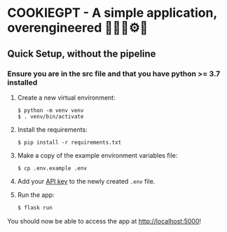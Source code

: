 # COOKIEGPT - A simple application, overengineered 👩‍🔧🔧⚙️🚀

## Quick Setup, without the pipeline

### Ensure you are in the src file and that you have python >= 3.7 installed 

1. Create a new virtual environment:

   ```bash/zsh
   $ python -m venv venv
   $ . venv/bin/activate
   ```

2. Install the requirements:

   ```bash/zsh
   $ pip install -r requirements.txt
   ```

3. Make a copy of the example environment variables file:

   ```bash/zsh
   $ cp .env.example .env
   ```

4. Add your [API key](https://beta.openai.com/account/api-keys) to the newly created `.env` file.

5. Run the app:

   ```bash
   $ flask run
   ```

You should now be able to access the app at [http://localhost:5000](http://localhost:5000)!